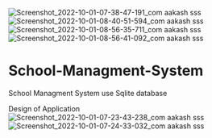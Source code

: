 ![Screenshot_2022-10-01-07-38-47-191_com aakash sss](https://user-images.githubusercontent.com/108126884/204748225-e2cf6477-e30b-4d6d-b77f-032403836ba6.jpg)
![Screenshot_2022-10-01-08-40-51-594_com aakash sss](https://user-images.githubusercontent.com/108126884/204748242-ac8690c6-a54c-42b2-816f-038f35b80b91.jpg)
![Screenshot_2022-10-01-08-56-35-711_com aakash sss](https://user-images.githubusercontent.com/108126884/204748245-ece25818-c5e5-4631-8c01-b5c920da5bd3.jpg)
![Screenshot_2022-10-01-08-56-41-092_com aakash sss](https://user-images.githubusercontent.com/108126884/204748258-3afbab65-ede4-4808-a8f4-938644cc063a.jpg)
# School-Managment-System


School Managment System 
use Sqlite database 

Design of Application
![Screenshot_2022-10-01-07-23-43-238_com aakash sss](https://user-images.githubusercontent.com/108126884/204747642-eb3393d5-dd7e-4c11-8d16-29925334b502.jpg)
![Screenshot_2022-10-01-07-24-33-032_com aakash sss](https://user-images.githubusercontent.com/108126884/204747668-66c368d7-aecd-4ed0-8971-9bfb23bd560c.jpg)

